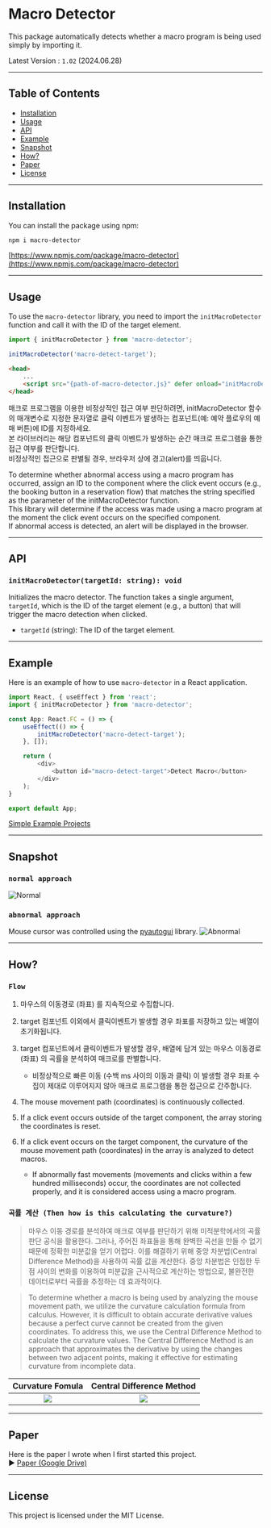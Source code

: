 
# Macro Detector

This package automatically detects whether a macro program is being used simply by importing it.

Latest Version : `1.02` (2024.06.28)

---

## Table of Contents

- [Installation](#installation)
- [Usage](#usage)
- [API](#api)
- [Example](#example)
- [Snapshot](#snapshot)
- [How?](#how)
- [Paper](#paper)
- [License](#license)

---

## Installation

You can install the package using npm:

```sh
npm i macro-detector
```

[https://www.npmjs.com/package/macro-detector](https://www.npmjs.com/package/macro-detector)

---

## Usage

To use the `macro-detector` library, you need to import the `initMacroDetector` function and call it with the ID of the target element.

```javascript
import { initMacroDetector } from 'macro-detector';

initMacroDetector('macro-detect-target');
```
```html
<head>
    ...
    <script src="{path-of-macro-detector.js}" defer onload="initMacroDetector('macro-detect-target');"></script>
</head>
```

매크로 프로그램을 이용한 비정상적인 접근 여부 판단하려면, initMacroDetector 함수의 매개변수로 지정한 문자열로 클릭 이벤트가 발생하는 컴포넌트(예: 예약 플로우의 예매 버튼)에 ID를 지정하세요.   
본 라이브러리는 해당 컴포넌트의 클릭 이벤트가 발생하는 순간 매크로 프로그램을 통한 접근 여부를 판단합니다.   
비정상적인 접근으로 판별될 경우, 브라우저 상에 경고(alert)를 띄웁니다.  

To determine whether abnormal access using a macro program has occurred, assign an ID to the component where the click event occurs (e.g., the booking button in a reservation flow) that matches the string specified as the parameter of the initMacroDetector function.   
This library will determine if the access was made using a macro program at the moment the click event occurs on the specified component.   
If abnormal access is detected, an alert will be displayed in the browser.

---

## API

### `initMacroDetector(targetId: string): void`

Initializes the macro detector. The function takes a single argument, `targetId`, which is the ID of the target element (e.g., a button) that will trigger the macro detection when clicked.

- `targetId` (string): The ID of the target element.

---

## Example

Here is an example of how to use `macro-detector` in a React application.

```javascript
import React, { useEffect } from 'react';
import { initMacroDetector } from 'macro-detector';

const App: React.FC = () => {
    useEffect(() => {
        initMacroDetector('macro-detect-target');
    }, []);

    return (
        <div>
            <button id="macro-detect-target">Detect Macro</button>
        </div>
    );
}

export default App;
```

[Simple Example Projects](https://github.com/thisIsJooS/macro-detector-demo)

---

## Snapshot

### `normal approach`
![Normal](./assets/normal.gif)
### `abnormal approach`
Mouse cursor was controlled using the [pyautogui](https://pyautogui.readthedocs.io/en/latest/index.html) library.
![Abnormal](./assets/abnormal.gif)

---

## How?

### `Flow`
1. 마우스의 이동경로 (좌표) 를 지속적으로 수집합니다.
2. target 컴포넌트 이외에서 클릭이벤트가 발생할 경우 좌표를 저장하고 있는 배열이 초기화됩니다. 
3. target 컴포넌트에서 클릭이벤트가 발생할 경우, 배열에 담겨 있는 마우스 이동경로 (좌표) 의 곡률을 분석하여 매크로를 판별합니다.
   - 비정상적으로 빠른 이동 (수백 ms 사이의 이동과 클릭) 이 발생할 경우 좌표 수집이 제대로 이루어지지 않아 매크로 프로그램을 통한 접근으로 간주합니다.


1. The mouse movement path (coordinates) is continuously collected.
2. If a click event occurs outside of the target component, the array storing the coordinates is reset.
3. If a click event occurs on the target component, the curvature of the mouse movement path (coordinates) in the array is analyzed to detect macros.
   - If abnormally fast movements (movements and clicks within a few hundred milliseconds) occur, the coordinates are not collected properly, and it is considered access using a macro program.


### `곡률 계산 (Then how is this calculating the curvature?)`

> 마우스 이동 경로를 분석하여 매크로 여부를 판단하기 위해 미적분학에서의 곡률 판단 공식을 활용한다. 
> 그러나, 주어진 좌표들을 통해 완벽한 곡선을 만들 수 없기 때문에 정확한 미분값을 얻기 어렵다. 
> 이를 해결하기 위해 중앙 차분법(Central Difference Method)을 사용하여 곡률 값을 계산한다. 
> 중앙 차분법은 인접한 두 점 사이의 변화를 이용하여 미분값을 근사적으로 계산하는 방법으로, 불완전한 데이터로부터 곡률을 추정하는 데 효과적이다.

> To determine whether a macro is being used by analyzing the mouse movement path, we utilize the curvature calculation formula from calculus. However, it is difficult to obtain accurate derivative values because a perfect curve cannot be created from the given coordinates. To address this, we use the Central Difference Method to calculate the curvature values. The Central Difference Method is an approach that approximates the derivative by using the changes between two adjacent points, making it effective for estimating curvature from incomplete data. 


|             Curvature Fomula              |             Central Difference Method              |
|:-----------------------------------------:|:--------------------------------------------------:|
| <img src="./assets/curvature_fomula.png"> | <img src="./assets/central_difference_method.png"> |

---

## Paper
Here is the paper I wrote when I first started this project.  
▶️  [Paper (Google Drive)](https://drive.google.com/file/d/14VLJlu8YvvCGRB9LqQnQnCJf17MIJz-M/view?usp=sharing)

--- 

## License

This project is licensed under the MIT License. 
